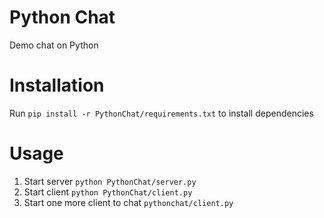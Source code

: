 Python Chat
===========
Demo chat on Python

Installation
===========
Run `pip install -r PythonChat/requirements.txt` to install dependencies

Usage
===========
1. Start server `python PythonChat/server.py`
2. Start client `python PythonChat/client.py`
3. Start one more client to chat `pythonchat/client.py`
